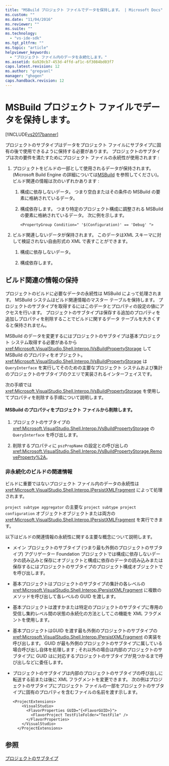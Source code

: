 ```yaml
---
title: "MSBuild プロジェクト ファイルでデータを保持します。 | Microsoft Docs"
ms.custom: ""
ms.date: "11/04/2016"
ms.reviewer: ""
ms.suite: ""
ms.technology: 
  - "vs-ide-sdk"
ms.tgt_pltfrm: ""
ms.topic: "article"
helpviewer_keywords: 
  - "プロジェクト ファイル内のデータを永続化します。"
ms.assetid: 6a920cb7-453d-4ffd-af1c-6f3084bd03f7
caps.latest.revision: 12
ms.author: "gregvanl"
manager: "ghogen"
caps.handback.revision: 12
---
```

# MSBuild プロジェクト ファイルでデータを保持します。
[!INCLUDE[vs2017banner](../../code-quality/includes/vs2017banner.md)]

プロジェクトのサブタイプはデータをプロジェクト ファイルにサブタイプに固有の後で使用できるように保持する必要があります。  プロジェクトのサブタイプは次の要件を満たすためにプロジェクト ファイルの永続性が使用されます :  
  
1.  プロジェクトをビルドの一部として使用されるデータが保持されます。  \(Microsoft Build Engine の詳細については[MSBuild](http://msdn.microsoft.com/ja-jp/7c49aba1-ee6c-47d8-9de1-6f29a906e20b) を参照してください\)。ビルド関連の情報は次のいずれかあります :  
  
    1.  構成に依存しないデータ。  つまり空白またはその条件の MSBuild の要素に格納されているデータ。  
  
    2.  構成依存します。  つまり特定のプロジェクト構成に調整される MSBuild の要素に格納されているデータ。  次に例を示します。  
  
        ```  
        <PropertyGroup Condition=" '$(Configuration)' == 'Debug' ">  
        ```  
  
2.  ビルド関連しないデータが保持されます。  このデータはXML スキーマに対して検証されない自由形式の XML で表すことができます。  
  
    1.  構成に依存しないデータ。  
  
    2.  構成依存します。  
  
## ビルド関連の情報の保持  
 プロジェクトのビルドに必要なデータの永続性は MSBuild によって処理されます。  MSBuild システムはビルド関連情報のマスター テーブルを保持します。  プロジェクトのサブタイプを取得するにはこのデータとプロパティの設定の値にアクセスを行います。  プロジェクトのサブタイプは保存する追加のプロパティを追加しプロパティを削除することでビルドに関するデータ テーブルを大きくすると保持されません。  
  
 MSBuild のデータを変更するにはプロジェクトのサブタイプは基本プロジェクト システム取得する必要があるから <xref:Microsoft.VisualStudio.Shell.Interop.IVsBuildPropertyStorage> して MSBuild のプロパティをオブジェクト。  <xref:Microsoft.VisualStudio.Shell.Interop.IVsBuildPropertyStorage> は `QueryInterface` を実行してそのための主要なプロジェクト システムおよび集計のプロジェクトのサブタイプのクエリで実装されるインターフェイスです。  
  
 次の手順では<xref:Microsoft.VisualStudio.Shell.Interop.IVsBuildPropertyStorage> を使用してプロパティを削除する手順について説明します。  
  
#### MSBuild のプロパティをプロジェクト ファイルから削除します。  
  
1.  プロジェクトのサブタイプの <xref:Microsoft.VisualStudio.Shell.Interop.IVsBuildPropertyStorage> の `QueryInterface` を呼び出します。  
  
2.  削除するプロパティに `pszPropName` の設定との呼び出しの <xref:Microsoft.VisualStudio.Shell.Interop.IVsBuildPropertyStorage.RemoveProperty%2A>。  
  
### 非永続化のビルドの関連情報  
 ビルドに重要ではないプロジェクト ファイル内のデータの永続性は<xref:Microsoft.VisualStudio.Shell.Interop.IPersistXMLFragment> によって処理されます。  
  
 `project subtype aggregator` の主要な `project subtype project configuration` オブジェクトオブジェクトまたは両方の <xref:Microsoft.VisualStudio.Shell.Interop.IPersistXMLFragment> を実行できます。  
  
 以下はビルドの関連情報の永続性に関する主要な概念について説明します。  
  
-   メイン プロジェクトのサブタイプ \(つまり最も外側のプロジェクトのサブタイプ\) アグリゲーター Foundation プロジェクトでは構成に依存しないデータの読み込みと保存にオブジェクトと構成に依存のデータの読み込みまたは保存するにはプロジェクトのサブタイプのプロジェクト構成オブジェクトでを呼び出します。  
  
-   基本プロジェクトはプロジェクトのサブタイプの集計の各レベルの <xref:Microsoft.VisualStudio.Shell.Interop.IPersistXMLFragment> に複数のメソッドを呼び出して各レベルの GUID を渡します。  
  
-   基本プロジェクトは渡すかまたは特定のプロジェクトのサブタイプに専用の受信し集約レベル間の状態の永続化の方法としてこの機能を XML フラグメントを使用します。  
  
-   基本プロジェクトはGUID を渡す最も外側のプロジェクトのサブタイプの <xref:Microsoft.VisualStudio.Shell.Interop.IPersistXMLFragment> の実装を呼び出します。  GUID が最も外側のプロジェクトのサブタイプに属している場合呼び出し自体を処理します ; それ以外の場合は内部のプロジェクトのサブタイプに GUID はに対応するプロジェクトのサブタイプが見つかるまで呼び出しなどに委任します。  
  
-   プロジェクトのサブタイプは内部のプロジェクトのサブタイプの呼び出しに転送する前または後に XML フラグメントを変更できます。  次の例はプロジェクトのサブタイプにプロジェクト ファイルの一部をプロジェクトのサブタイプに固有のプロパティを含むファイルの名前を渡す示します。  
  
    ```  
    <ProjectExtensions>  
        <VisualStudio>  
          <FlavorProperties GUID="{<FlavorGUID>}">  
            <FlavorProject TestFileFolder="TestFile" />  
          </FlavorProperties>  
        </VisualStudio>  
      </ProjectExtensions>  
    ```  
  
## 参照  
 [プロジェクトのサブタイプ](../../extensibility/internals/project-subtypes.md)